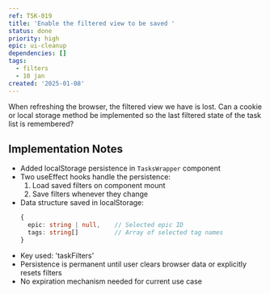 ```yaml
---
ref: TSK-019
title: 'Enable the filtered view to be saved '
status: done
priority: high
epic: ui-cleanup
dependencies: []
tags:
  - filters
  - 10 jan
created: '2025-01-08'
---
```

When refreshing the browser, the filtered view we have is lost. Can a cookie or local storage method be implemented so the last filtered state of the task list is remembered?

## Implementation Notes

- Added localStorage persistence in `TasksWrapper` component
- Two useEffect hooks handle the persistence:
  1. Load saved filters on component mount
  2. Save filters whenever they change
- Data structure saved in localStorage:
  ```typescript
  {
    epic: string | null,    // Selected epic ID
    tags: string[]          // Array of selected tag names
  }
  ```
- Key used: 'taskFilters'
- Persistence is permanent until user clears browser data or explicitly resets filters
- No expiration mechanism needed for current use case
